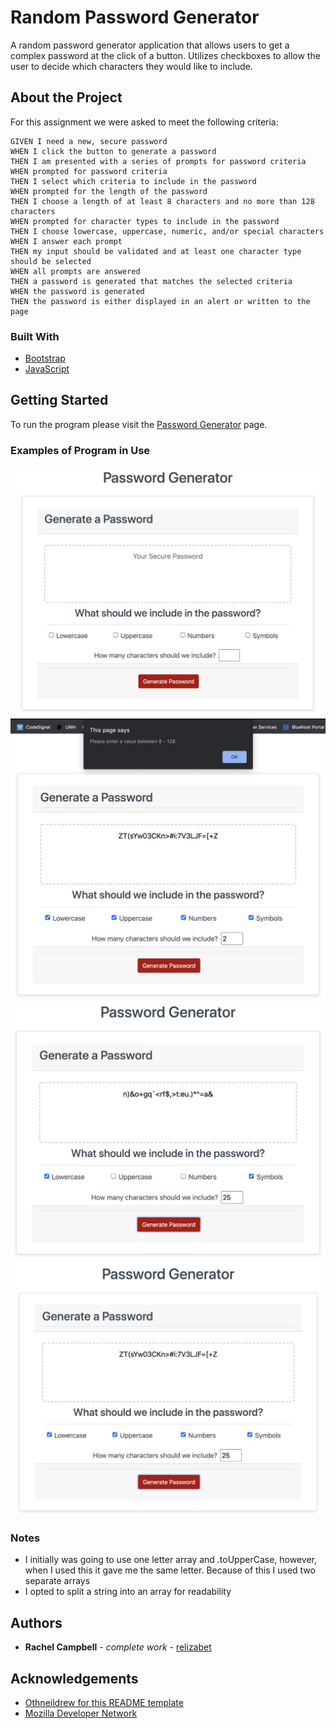 # Random Password Generator

A random password generator application that allows users to get a complex password at the click of a button. Utilizes checkboxes to allow the user to decide which characters they would like to include.

## About the Project

For this assignment we were asked to meet the following criteria:

    GIVEN I need a new, secure password
    WHEN I click the button to generate a password
    THEN I am presented with a series of prompts for password criteria
    WHEN prompted for password criteria
    THEN I select which criteria to include in the password
    WHEN prompted for the length of the password
    THEN I choose a length of at least 8 characters and no more than 128 characters
    WHEN prompted for character types to include in the password
    THEN I choose lowercase, uppercase, numeric, and/or special characters
    WHEN I answer each prompt
    THEN my input should be validated and at least one character type should be selected
    WHEN all prompts are answered
    THEN a password is generated that matches the selected criteria
    WHEN the password is generated
    THEN the password is either displayed in an alert or written to the page

### Built With

- <a href="https://getbootstrap.com/">Bootstrap</a>
- <a href="https://developer.mozilla.org/en-US/docs/Web/javascript">JavaScript</a>

## Getting Started

To run the program please visit the <a href="https://relizabet.github.io/Random_Password_Gen/">Password Generator</a> page.

### Examples of Program in Use

![Password Generator](Assets/screenshot1.png)
![Not Working](Assets/screenshot_notworking.png)
![Working With Some Checks](Assets/checkedworking.png)
![Working With All Checks](Assets/allworking.png)

### Notes

- I initially was going to use one letter array and .toUpperCase, however, when I used this it gave me the same letter. Because of this I used two separate arrays
- I opted to split a string into an array for readability

## Authors

- **Rachel Campbell** - _complete work_ - [relizabet](https://github.com/relizabet)

## Acknowledgements

- <a href="https://github.com/othneildrew/Best-README-Template">Othneildrew for this README template</a>
- <a href="https://developer.mozilla.org/en-US/">Mozilla Developer Network</a>
